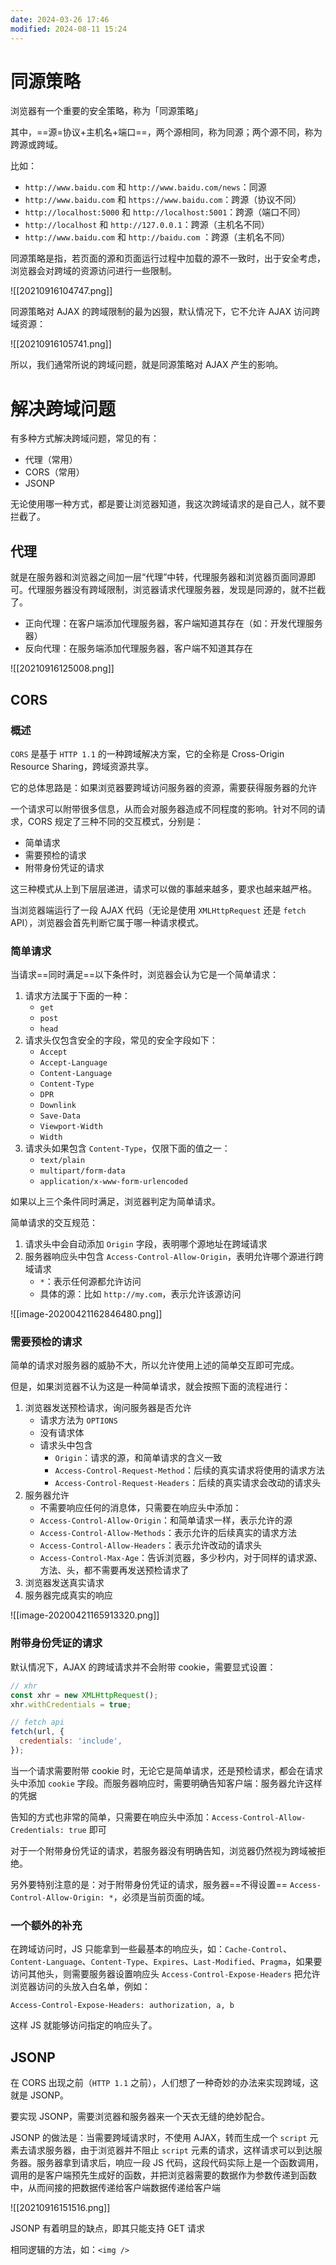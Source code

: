 ```yaml
---
date: 2024-03-26 17:46
modified: 2024-08-11 15:24
---
```


# 同源策略

浏览器有一个重要的安全策略，称为「同源策略」

其中，==源=协议+主机名+端口==，两个源相同，称为同源；两个源不同，称为跨源或跨域。

比如：

- `http://www.baidu.com` 和 `http://www.baidu.com/news`：同源
- `http://www.baidu.com` 和 `https://www.baidu.com`：跨源（协议不同）
- `http://localhost:5000` 和 `http://localhost:5001`：跨源（端口不同）
- `http://localhost` 和 `http://127.0.0.1`：跨源（主机名不同）
- `http://www.baidu.com` 和 `http://baidu.com` ：跨源（主机名不同）

同源策略是指，若页面的源和页面运行过程中加载的源不一致时，出于安全考虑，浏览器会对跨域的资源访问进行一些限制。

![[20210916104747.png]]

同源策略对 AJAX 的跨域限制的最为凶狠，默认情况下，它不允许 AJAX 访问跨域资源：

![[20210916105741.png]]

所以，我们通常所说的跨域问题，就是同源策略对 AJAX 产生的影响。

# 解决跨域问题

有多种方式解决跨域问题，常见的有：

- 代理（常用）
- CORS（常用）
- JSONP

无论使用哪一种方式，都是要让浏览器知道，我这次跨域请求的是自己人，就不要拦截了。

## 代理

就是在服务器和浏览器之间加一层“代理”中转，代理服务器和浏览器页面同源即可。代理服务器没有跨域限制，浏览器请求代理服务器，发现是同源的，就不拦截了。

- 正向代理：在客户端添加代理服务器，客户端知道其存在（如：开发代理服务器）
- 反向代理：在服务端添加代理服务器，客户端不知道其存在

![[20210916125008.png]]

## CORS

### 概述

`CORS` 是基于 `HTTP 1.1` 的一种跨域解决方案，它的全称是 Cross-Origin Resource Sharing，跨域资源共享。

它的总体思路是：如果浏览器要跨域访问服务器的资源，需要获得服务器的允许

一个请求可以附带很多信息，从而会对服务器造成不同程度的影响。针对不同的请求，CORS 规定了三种不同的交互模式，分别是：

- 简单请求
- 需要预检的请求
- 附带身份凭证的请求

这三种模式从上到下层层递进，请求可以做的事越来越多，要求也越来越严格。

当浏览器端运行了一段 AJAX 代码（无论是使用 `XMLHttpRequest` 还是 `fetch` API），浏览器会首先判断它属于哪一种请求模式。

### 简单请求

当请求==同时满足==以下条件时，浏览器会认为它是一个简单请求：

1. 请求方法属于下面的一种：
    - `get`
    - `post`
    - `head`
2. 请求头仅包含安全的字段，常见的安全字段如下：
    - `Accept`
    - `Accept-Language`
    - `Content-Language`
    - `Content-Type`
    - `DPR`
    - `Downlink`
    - `Save-Data`
    - `Viewport-Width`
    - `Width`
3. 请求头如果包含 `Content-Type`，仅限下面的值之一：
    - `text/plain`
    - `multipart/form-data`
    - `application/x-www-form-urlencoded`

如果以上三个条件同时满足，浏览器判定为简单请求。

简单请求的交互规范：

1. 请求头中会自动添加 `Origin` 字段，表明哪个源地址在跨域请求
2. 服务器响应头中包含 `Access-Control-Allow-Origin`，表明允许哪个源进行跨域请求
	- `*`：表示任何源都允许访问
	- 具体的源：比如 `http://my.com`，表示允许该源访问

![[image-20200421162846480.png]]

### 需要预检的请求

简单的请求对服务器的威胁不大，所以允许使用上述的简单交互即可完成。

但是，如果浏览器不认为这是一种简单请求，就会按照下面的流程进行：

1. 浏览器发送预检请求，询问服务器是否允许
	- 请求方法为 `OPTIONS`
	- 没有请求体
	- 请求头中包含
	    - `Origin`：请求的源，和简单请求的含义一致
	    - `Access-Control-Request-Method`：后续的真实请求将使用的请求方法
	    - `Access-Control-Request-Headers`：后续的真实请求会改动的请求头
2. 服务器允许
	- 不需要响应任何的消息体，只需要在响应头中添加：
	- `Access-Control-Allow-Origin`：和简单请求一样，表示允许的源
	- `Access-Control-Allow-Methods`：表示允许的后续真实的请求方法
	- `Access-Control-Allow-Headers`：表示允许改动的请求头
	- `Access-Control-Max-Age`：告诉浏览器，多少秒内，对于同样的请求源、方法、头，都不需要再发送预检请求了
3. 浏览器发送真实请求
4. 服务器完成真实的响应

![[image-20200421165913320.png]]

### 附带身份凭证的请求

默认情况下，AJAX 的跨域请求并不会附带 cookie，需要显式设置：

```js
// xhr
const xhr = new XMLHttpRequest();
xhr.withCredentials = true;

// fetch api
fetch(url, {
  credentials: 'include',
});
```

当一个请求需要附带 cookie 时，无论它是简单请求，还是预检请求，都会在请求头中添加 `cookie` 字段。而服务器响应时，需要明确告知客户端：服务器允许这样的凭据

告知的方式也非常的简单，只需要在响应头中添加：`Access-Control-Allow-Credentials: true` 即可

对于一个附带身份凭证的请求，若服务器没有明确告知，浏览器仍然视为跨域被拒绝。

另外要特别注意的是：对于附带身份凭证的请求，服务器==不得设置== `Access-Control-Allow-Origin: *`，必须是当前页面的域。

### 一个额外的补充

在跨域访问时，JS 只能拿到一些最基本的响应头，如：`Cache-Control`、`Content-Language`、`Content-Type`、`Expires`、`Last-Modified`、`Pragma`，如果要访问其他头，则需要服务器设置响应头 `Access-Control-Expose-Headers` 把允许浏览器访问的头放入白名单，例如：

```http
Access-Control-Expose-Headers: authorization, a, b
```

这样 JS 就能够访问指定的响应头了。

## JSONP

在 CORS 出现之前（`HTTP 1.1` 之前），人们想了一种奇妙的办法来实现跨域，这就是 JSONP。

要实现 JSONP，需要浏览器和服务器来一个天衣无缝的绝妙配合。

JSONP 的做法是：当需要跨域请求时，不使用 AJAX，转而生成一个 `script` 元素去请求服务器，由于浏览器并不阻止 `script` 元素的请求，这样请求可以到达服务器。服务器拿到请求后，响应一段 JS 代码，这段代码实际上是一个函数调用，调用的是客户端预先生成好的函数，并把浏览器需要的数据作为参数传递到函数中，从而间接的把数据传递给客户端数据传递给客户端

![[20210916151516.png]]

JSONP 有着明显的缺点，即其只能支持 GET 请求

相同逻辑的方法，如：`<img />`
